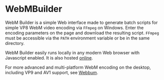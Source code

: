 # WebMBuilder

WebM Builder is a simple Web interface made to generate batch scripts for simple VP8 WebM video encoding via `FFmpeg` on Windows.
Enter the encoding parameters on the page and download the resulting script. `FFmpeg` must be accessible via the `PATH` environment variable or be in the same directory.

WebM Builder easily runs locally in any modern Web browser with Javascript enabled. It is also hosted [online](https://rzumer.tebako.net/webmbuilder/webmbuilder.html).

For more advanced and multi-platform WebM encoding on the desktop, including VP9 and AV1 support, see [Webbum](https://github.com/rzumer/Webbum).
